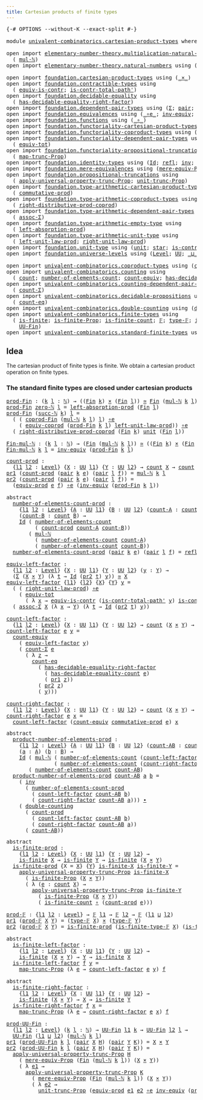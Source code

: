 ```yaml
---
title: Cartesian products of finite types
---
```


<pre class="Agda"><a id="60" class="Symbol">{-#</a> <a id="64" class="Keyword">OPTIONS</a> <a id="72" class="Pragma">--without-K</a> <a id="84" class="Pragma">--exact-split</a> <a id="98" class="Symbol">#-}</a>

<a id="103" class="Keyword">module</a> <a id="110" href="univalent-combinatorics.cartesian-product-types.html" class="Module">univalent-combinatorics.cartesian-product-types</a> <a id="158" class="Keyword">where</a>

<a id="165" class="Keyword">open</a> <a id="170" class="Keyword">import</a> <a id="177" href="elementary-number-theory.multiplication-natural-numbers.html" class="Module">elementary-number-theory.multiplication-natural-numbers</a> <a id="233" class="Keyword">using</a>
  <a id="241" class="Symbol">(</a> <a id="243" href="elementary-number-theory.multiplication-natural-numbers.html#1286" class="Function">mul-ℕ</a><a id="248" class="Symbol">)</a>
<a id="250" class="Keyword">open</a> <a id="255" class="Keyword">import</a> <a id="262" href="elementary-number-theory.natural-numbers.html" class="Module">elementary-number-theory.natural-numbers</a> <a id="303" class="Keyword">using</a> <a id="309" class="Symbol">(</a><a id="310" href="elementary-number-theory.natural-numbers.html#1548" class="Datatype">ℕ</a><a id="311" class="Symbol">;</a> <a id="313" href="elementary-number-theory.natural-numbers.html#1569" class="InductiveConstructor">zero-ℕ</a><a id="319" class="Symbol">;</a> <a id="321" href="elementary-number-theory.natural-numbers.html#1582" class="InductiveConstructor">succ-ℕ</a><a id="327" class="Symbol">)</a>

<a id="330" class="Keyword">open</a> <a id="335" class="Keyword">import</a> <a id="342" href="foundation.cartesian-product-types.html" class="Module">foundation.cartesian-product-types</a> <a id="377" class="Keyword">using</a> <a id="383" class="Symbol">(</a><a id="384" href="foundation-core.cartesian-product-types.html#590" class="Function Operator">_×_</a><a id="387" class="Symbol">)</a>
<a id="389" class="Keyword">open</a> <a id="394" class="Keyword">import</a> <a id="401" href="foundation.contractible-types.html" class="Module">foundation.contractible-types</a> <a id="431" class="Keyword">using</a>
  <a id="439" class="Symbol">(</a> <a id="441" href="foundation-core.contractible-types.html#4311" class="Function">equiv-is-contr</a><a id="455" class="Symbol">;</a> <a id="457" href="foundation-core.contractible-types.html#2264" class="Function">is-contr-total-path&#39;</a><a id="477" class="Symbol">)</a>
<a id="479" class="Keyword">open</a> <a id="484" class="Keyword">import</a> <a id="491" href="foundation.decidable-equality.html" class="Module">foundation.decidable-equality</a> <a id="521" class="Keyword">using</a>
  <a id="529" class="Symbol">(</a> <a id="531" href="foundation.decidable-equality.html#3761" class="Function">has-decidable-equality-right-factor</a><a id="566" class="Symbol">)</a>
<a id="568" class="Keyword">open</a> <a id="573" class="Keyword">import</a> <a id="580" href="foundation.dependent-pair-types.html" class="Module">foundation.dependent-pair-types</a> <a id="612" class="Keyword">using</a> <a id="618" class="Symbol">(</a><a id="619" href="foundation-core.dependent-pair-types.html#515" class="Record">Σ</a><a id="620" class="Symbol">;</a> <a id="622" href="foundation-core.dependent-pair-types.html#588" class="InductiveConstructor">pair</a><a id="626" class="Symbol">;</a> <a id="628" href="foundation-core.dependent-pair-types.html#605" class="Field">pr1</a><a id="631" class="Symbol">;</a> <a id="633" href="foundation-core.dependent-pair-types.html#617" class="Field">pr2</a><a id="636" class="Symbol">)</a>
<a id="638" class="Keyword">open</a> <a id="643" class="Keyword">import</a> <a id="650" href="foundation.equivalences.html" class="Module">foundation.equivalences</a> <a id="674" class="Keyword">using</a> <a id="680" class="Symbol">(</a><a id="681" href="foundation-core.equivalences.html#7869" class="Function Operator">_∘e_</a><a id="685" class="Symbol">;</a> <a id="687" href="foundation-core.equivalences.html#5721" class="Function">inv-equiv</a><a id="696" class="Symbol">;</a> <a id="698" href="foundation-core.equivalences.html#1621" class="Function Operator">_≃_</a><a id="701" class="Symbol">)</a>
<a id="703" class="Keyword">open</a> <a id="708" class="Keyword">import</a> <a id="715" href="foundation.functions.html" class="Module">foundation.functions</a> <a id="736" class="Keyword">using</a> <a id="742" class="Symbol">(</a><a id="743" href="foundation-core.functions.html#420" class="Function Operator">_∘_</a><a id="746" class="Symbol">)</a>
<a id="748" class="Keyword">open</a> <a id="753" class="Keyword">import</a> <a id="760" href="foundation.functoriality-cartesian-product-types.html" class="Module">foundation.functoriality-cartesian-product-types</a> <a id="809" class="Keyword">using</a> <a id="815" class="Symbol">(</a><a id="816" href="foundation.functoriality-cartesian-product-types.html#3284" class="Function">equiv-prod</a><a id="826" class="Symbol">)</a>
<a id="828" class="Keyword">open</a> <a id="833" class="Keyword">import</a> <a id="840" href="foundation.functoriality-coproduct-types.html" class="Module">foundation.functoriality-coproduct-types</a> <a id="881" class="Keyword">using</a> <a id="887" class="Symbol">(</a><a id="888" href="foundation.functoriality-coproduct-types.html#7399" class="Function">equiv-coprod</a><a id="900" class="Symbol">)</a>
<a id="902" class="Keyword">open</a> <a id="907" class="Keyword">import</a> <a id="914" href="foundation.functoriality-dependent-pair-types.html" class="Module">foundation.functoriality-dependent-pair-types</a> <a id="960" class="Keyword">using</a>
  <a id="968" class="Symbol">(</a> <a id="970" href="foundation-core.functoriality-dependent-pair-types.html#7267" class="Function">equiv-tot</a><a id="979" class="Symbol">)</a>
<a id="981" class="Keyword">open</a> <a id="986" class="Keyword">import</a> <a id="993" href="foundation.functoriality-propositional-truncation.html" class="Module">foundation.functoriality-propositional-truncation</a> <a id="1043" class="Keyword">using</a>
  <a id="1051" class="Symbol">(</a> <a id="1053" href="foundation.functoriality-propositional-truncation.html#1456" class="Function">map-trunc-Prop</a><a id="1067" class="Symbol">)</a>
<a id="1069" class="Keyword">open</a> <a id="1074" class="Keyword">import</a> <a id="1081" href="foundation.identity-types.html" class="Module">foundation.identity-types</a> <a id="1107" class="Keyword">using</a> <a id="1113" class="Symbol">(</a><a id="1114" href="foundation-core.identity-types.html#1767" class="Datatype">Id</a><a id="1116" class="Symbol">;</a> <a id="1118" href="foundation-core.identity-types.html#1820" class="InductiveConstructor">refl</a><a id="1122" class="Symbol">;</a> <a id="1124" href="foundation-core.identity-types.html#2729" class="Function">inv</a><a id="1127" class="Symbol">;</a> <a id="1129" href="foundation-core.identity-types.html#2425" class="Function Operator">_∙_</a><a id="1132" class="Symbol">)</a>
<a id="1134" class="Keyword">open</a> <a id="1139" class="Keyword">import</a> <a id="1146" href="foundation.mere-equivalences.html" class="Module">foundation.mere-equivalences</a> <a id="1175" class="Keyword">using</a> <a id="1181" class="Symbol">(</a><a id="1182" href="foundation.mere-equivalences.html#1301" class="Function">mere-equiv-Prop</a><a id="1197" class="Symbol">)</a>
<a id="1199" class="Keyword">open</a> <a id="1204" class="Keyword">import</a> <a id="1211" href="foundation.propositional-truncations.html" class="Module">foundation.propositional-truncations</a> <a id="1248" class="Keyword">using</a>
  <a id="1256" class="Symbol">(</a> <a id="1258" href="foundation.propositional-truncations.html#5775" class="Function">apply-universal-property-trunc-Prop</a><a id="1293" class="Symbol">;</a> <a id="1295" href="foundation.propositional-truncations.html#2293" class="Function">unit-trunc-Prop</a><a id="1310" class="Symbol">)</a>
<a id="1312" class="Keyword">open</a> <a id="1317" class="Keyword">import</a> <a id="1324" href="foundation.type-arithmetic-cartesian-product-types.html" class="Module">foundation.type-arithmetic-cartesian-product-types</a> <a id="1375" class="Keyword">using</a>
  <a id="1383" class="Symbol">(</a> <a id="1385" href="foundation-core.type-arithmetic-cartesian-product-types.html#2063" class="Function">commutative-prod</a><a id="1401" class="Symbol">)</a>
<a id="1403" class="Keyword">open</a> <a id="1408" class="Keyword">import</a> <a id="1415" href="foundation.type-arithmetic-coproduct-types.html" class="Module">foundation.type-arithmetic-coproduct-types</a> <a id="1458" class="Keyword">using</a>
  <a id="1466" class="Symbol">(</a> <a id="1468" href="foundation.type-arithmetic-coproduct-types.html#8659" class="Function">right-distributive-prod-coprod</a><a id="1498" class="Symbol">)</a>
<a id="1500" class="Keyword">open</a> <a id="1505" class="Keyword">import</a> <a id="1512" href="foundation.type-arithmetic-dependent-pair-types.html" class="Module">foundation.type-arithmetic-dependent-pair-types</a> <a id="1560" class="Keyword">using</a>
  <a id="1568" class="Symbol">(</a> <a id="1570" href="foundation-core.type-arithmetic-dependent-pair-types.html#5675" class="Function">assoc-Σ</a><a id="1577" class="Symbol">)</a>
<a id="1579" class="Keyword">open</a> <a id="1584" class="Keyword">import</a> <a id="1591" href="foundation.type-arithmetic-empty-type.html" class="Module">foundation.type-arithmetic-empty-type</a> <a id="1629" class="Keyword">using</a>
  <a id="1637" class="Symbol">(</a> <a id="1639" href="foundation.type-arithmetic-empty-type.html#4261" class="Function">left-absorption-prod</a><a id="1659" class="Symbol">)</a>
<a id="1661" class="Keyword">open</a> <a id="1666" class="Keyword">import</a> <a id="1673" href="foundation.type-arithmetic-unit-type.html" class="Module">foundation.type-arithmetic-unit-type</a> <a id="1710" class="Keyword">using</a>
  <a id="1718" class="Symbol">(</a> <a id="1720" href="foundation.type-arithmetic-unit-type.html#2941" class="Function">left-unit-law-prod</a><a id="1738" class="Symbol">;</a> <a id="1740" href="foundation.type-arithmetic-unit-type.html#4333" class="Function">right-unit-law-prod</a><a id="1759" class="Symbol">)</a>
<a id="1761" class="Keyword">open</a> <a id="1766" class="Keyword">import</a> <a id="1773" href="foundation.unit-type.html" class="Module">foundation.unit-type</a> <a id="1794" class="Keyword">using</a> <a id="1800" class="Symbol">(</a><a id="1801" href="foundation.unit-type.html#1084" class="Datatype">unit</a><a id="1805" class="Symbol">;</a> <a id="1807" href="foundation.unit-type.html#1108" class="InductiveConstructor">star</a><a id="1811" class="Symbol">;</a> <a id="1813" href="foundation.unit-type.html#2024" class="Function">is-contr-unit</a><a id="1826" class="Symbol">)</a>
<a id="1828" class="Keyword">open</a> <a id="1833" class="Keyword">import</a> <a id="1840" href="foundation.universe-levels.html" class="Module">foundation.universe-levels</a> <a id="1867" class="Keyword">using</a> <a id="1873" class="Symbol">(</a><a id="1874" href="Agda.Primitive.html#597" class="Postulate">Level</a><a id="1879" class="Symbol">;</a> <a id="1881" href="foundation-core.universe-levels.html#235" class="Primitive">UU</a><a id="1883" class="Symbol">;</a> <a id="1885" href="Agda.Primitive.html#810" class="Primitive Operator">_⊔_</a><a id="1888" class="Symbol">)</a>

<a id="1891" class="Keyword">open</a> <a id="1896" class="Keyword">import</a> <a id="1903" href="univalent-combinatorics.coproduct-types.html" class="Module">univalent-combinatorics.coproduct-types</a> <a id="1943" class="Keyword">using</a> <a id="1949" class="Symbol">(</a><a id="1950" href="univalent-combinatorics.coproduct-types.html#2284" class="Function">coprod-Fin</a><a id="1960" class="Symbol">)</a>
<a id="1962" class="Keyword">open</a> <a id="1967" class="Keyword">import</a> <a id="1974" href="univalent-combinatorics.counting.html" class="Module">univalent-combinatorics.counting</a> <a id="2007" class="Keyword">using</a>
  <a id="2015" class="Symbol">(</a> <a id="2017" href="univalent-combinatorics.counting.html#1901" class="Function">count</a><a id="2022" class="Symbol">;</a> <a id="2024" href="univalent-combinatorics.counting.html#2029" class="Function">number-of-elements-count</a><a id="2048" class="Symbol">;</a> <a id="2050" href="univalent-combinatorics.counting.html#3395" class="Function">count-equiv</a><a id="2061" class="Symbol">;</a> <a id="2063" href="univalent-combinatorics.counting.html#6218" class="Function">has-decidable-equality-count</a><a id="2091" class="Symbol">)</a>
<a id="2093" class="Keyword">open</a> <a id="2098" class="Keyword">import</a> <a id="2105" href="univalent-combinatorics.counting-dependent-pair-types.html" class="Module">univalent-combinatorics.counting-dependent-pair-types</a> <a id="2159" class="Keyword">using</a>
  <a id="2167" class="Symbol">(</a> <a id="2169" href="univalent-combinatorics.counting-dependent-pair-types.html#3958" class="Function">count-Σ</a><a id="2176" class="Symbol">)</a>
<a id="2178" class="Keyword">open</a> <a id="2183" class="Keyword">import</a> <a id="2190" href="univalent-combinatorics.decidable-propositions.html" class="Module">univalent-combinatorics.decidable-propositions</a> <a id="2237" class="Keyword">using</a>
  <a id="2245" class="Symbol">(</a> <a id="2247" href="univalent-combinatorics.decidable-propositions.html#2356" class="Function">count-eq</a><a id="2255" class="Symbol">)</a>
<a id="2257" class="Keyword">open</a> <a id="2262" class="Keyword">import</a> <a id="2269" href="univalent-combinatorics.double-counting.html" class="Module">univalent-combinatorics.double-counting</a> <a id="2309" class="Keyword">using</a> <a id="2315" class="Symbol">(</a><a id="2316" href="univalent-combinatorics.double-counting.html#1044" class="Function">double-counting</a><a id="2331" class="Symbol">)</a>
<a id="2333" class="Keyword">open</a> <a id="2338" class="Keyword">import</a> <a id="2345" href="univalent-combinatorics.finite-types.html" class="Module">univalent-combinatorics.finite-types</a> <a id="2382" class="Keyword">using</a>
  <a id="2390" class="Symbol">(</a> <a id="2392" href="univalent-combinatorics.finite-types.html#4139" class="Function">is-finite</a><a id="2401" class="Symbol">;</a> <a id="2403" href="univalent-combinatorics.finite-types.html#4048" class="Function">is-finite-Prop</a><a id="2417" class="Symbol">;</a> <a id="2419" href="univalent-combinatorics.finite-types.html#4378" class="Function">is-finite-count</a><a id="2434" class="Symbol">;</a> <a id="2436" href="univalent-combinatorics.finite-types.html#4550" class="Function">𝔽</a><a id="2437" class="Symbol">;</a> <a id="2439" href="univalent-combinatorics.finite-types.html#4606" class="Function">type-𝔽</a><a id="2445" class="Symbol">;</a> <a id="2447" href="univalent-combinatorics.finite-types.html#4658" class="Function">is-finite-type-𝔽</a><a id="2463" class="Symbol">;</a>
    <a id="2469" href="univalent-combinatorics.finite-types.html#5087" class="Function">UU-Fin</a><a id="2475" class="Symbol">)</a>
<a id="2477" class="Keyword">open</a> <a id="2482" class="Keyword">import</a> <a id="2489" href="univalent-combinatorics.standard-finite-types.html" class="Module">univalent-combinatorics.standard-finite-types</a> <a id="2535" class="Keyword">using</a> <a id="2541" class="Symbol">(</a><a id="2542" href="univalent-combinatorics.standard-finite-types.html#2392" class="Function">Fin</a><a id="2545" class="Symbol">)</a>
</pre>
## Idea

The cartesian product of finite types is finite. We obtain a cartesian product operation on finite types.

### The standard finite types are closed under cartesian products

<pre class="Agda"><a id="prod-Fin"></a><a id="2739" href="univalent-combinatorics.cartesian-product-types.html#2739" class="Function">prod-Fin</a> <a id="2748" class="Symbol">:</a> <a id="2750" class="Symbol">(</a><a id="2751" href="univalent-combinatorics.cartesian-product-types.html#2751" class="Bound">k</a> <a id="2753" href="univalent-combinatorics.cartesian-product-types.html#2753" class="Bound">l</a> <a id="2755" class="Symbol">:</a> <a id="2757" href="elementary-number-theory.natural-numbers.html#1548" class="Datatype">ℕ</a><a id="2758" class="Symbol">)</a> <a id="2760" class="Symbol">→</a> <a id="2762" class="Symbol">((</a><a id="2764" href="univalent-combinatorics.standard-finite-types.html#2392" class="Function">Fin</a> <a id="2768" href="univalent-combinatorics.cartesian-product-types.html#2751" class="Bound">k</a><a id="2769" class="Symbol">)</a> <a id="2771" href="foundation-core.cartesian-product-types.html#590" class="Function Operator">×</a> <a id="2773" class="Symbol">(</a><a id="2774" href="univalent-combinatorics.standard-finite-types.html#2392" class="Function">Fin</a> <a id="2778" href="univalent-combinatorics.cartesian-product-types.html#2753" class="Bound">l</a><a id="2779" class="Symbol">))</a> <a id="2782" href="foundation-core.equivalences.html#1621" class="Function Operator">≃</a> <a id="2784" href="univalent-combinatorics.standard-finite-types.html#2392" class="Function">Fin</a> <a id="2788" class="Symbol">(</a><a id="2789" href="elementary-number-theory.multiplication-natural-numbers.html#1286" class="Function">mul-ℕ</a> <a id="2795" href="univalent-combinatorics.cartesian-product-types.html#2751" class="Bound">k</a> <a id="2797" href="univalent-combinatorics.cartesian-product-types.html#2753" class="Bound">l</a><a id="2798" class="Symbol">)</a>
<a id="2800" href="univalent-combinatorics.cartesian-product-types.html#2739" class="Function">prod-Fin</a> <a id="2809" href="elementary-number-theory.natural-numbers.html#1569" class="InductiveConstructor">zero-ℕ</a> <a id="2816" href="univalent-combinatorics.cartesian-product-types.html#2816" class="Bound">l</a> <a id="2818" class="Symbol">=</a> <a id="2820" href="foundation.type-arithmetic-empty-type.html#4261" class="Function">left-absorption-prod</a> <a id="2841" class="Symbol">(</a><a id="2842" href="univalent-combinatorics.standard-finite-types.html#2392" class="Function">Fin</a> <a id="2846" href="univalent-combinatorics.cartesian-product-types.html#2816" class="Bound">l</a><a id="2847" class="Symbol">)</a>
<a id="2849" href="univalent-combinatorics.cartesian-product-types.html#2739" class="Function">prod-Fin</a> <a id="2858" class="Symbol">(</a><a id="2859" href="elementary-number-theory.natural-numbers.html#1582" class="InductiveConstructor">succ-ℕ</a> <a id="2866" href="univalent-combinatorics.cartesian-product-types.html#2866" class="Bound">k</a><a id="2867" class="Symbol">)</a> <a id="2869" href="univalent-combinatorics.cartesian-product-types.html#2869" class="Bound">l</a> <a id="2871" class="Symbol">=</a>
  <a id="2875" class="Symbol">(</a> <a id="2877" class="Symbol">(</a> <a id="2879" href="univalent-combinatorics.coproduct-types.html#2284" class="Function">coprod-Fin</a> <a id="2890" class="Symbol">(</a><a id="2891" href="elementary-number-theory.multiplication-natural-numbers.html#1286" class="Function">mul-ℕ</a> <a id="2897" href="univalent-combinatorics.cartesian-product-types.html#2866" class="Bound">k</a> <a id="2899" href="univalent-combinatorics.cartesian-product-types.html#2869" class="Bound">l</a><a id="2900" class="Symbol">)</a> <a id="2902" href="univalent-combinatorics.cartesian-product-types.html#2869" class="Bound">l</a><a id="2903" class="Symbol">)</a> <a id="2905" href="foundation-core.equivalences.html#7869" class="Function Operator">∘e</a>
    <a id="2912" class="Symbol">(</a> <a id="2914" href="foundation.functoriality-coproduct-types.html#7399" class="Function">equiv-coprod</a> <a id="2927" class="Symbol">(</a><a id="2928" href="univalent-combinatorics.cartesian-product-types.html#2739" class="Function">prod-Fin</a> <a id="2937" href="univalent-combinatorics.cartesian-product-types.html#2866" class="Bound">k</a> <a id="2939" href="univalent-combinatorics.cartesian-product-types.html#2869" class="Bound">l</a><a id="2940" class="Symbol">)</a> <a id="2942" href="foundation.type-arithmetic-unit-type.html#2941" class="Function">left-unit-law-prod</a><a id="2960" class="Symbol">))</a> <a id="2963" href="foundation-core.equivalences.html#7869" class="Function Operator">∘e</a>
  <a id="2968" class="Symbol">(</a> <a id="2970" href="foundation.type-arithmetic-coproduct-types.html#8659" class="Function">right-distributive-prod-coprod</a> <a id="3001" class="Symbol">(</a><a id="3002" href="univalent-combinatorics.standard-finite-types.html#2392" class="Function">Fin</a> <a id="3006" href="univalent-combinatorics.cartesian-product-types.html#2866" class="Bound">k</a><a id="3007" class="Symbol">)</a> <a id="3009" href="foundation.unit-type.html#1084" class="Datatype">unit</a> <a id="3014" class="Symbol">(</a><a id="3015" href="univalent-combinatorics.standard-finite-types.html#2392" class="Function">Fin</a> <a id="3019" href="univalent-combinatorics.cartesian-product-types.html#2869" class="Bound">l</a><a id="3020" class="Symbol">))</a>

<a id="Fin-mul-ℕ"></a><a id="3024" href="univalent-combinatorics.cartesian-product-types.html#3024" class="Function">Fin-mul-ℕ</a> <a id="3034" class="Symbol">:</a> <a id="3036" class="Symbol">(</a><a id="3037" href="univalent-combinatorics.cartesian-product-types.html#3037" class="Bound">k</a> <a id="3039" href="univalent-combinatorics.cartesian-product-types.html#3039" class="Bound">l</a> <a id="3041" class="Symbol">:</a> <a id="3043" href="elementary-number-theory.natural-numbers.html#1548" class="Datatype">ℕ</a><a id="3044" class="Symbol">)</a> <a id="3046" class="Symbol">→</a> <a id="3048" class="Symbol">(</a><a id="3049" href="univalent-combinatorics.standard-finite-types.html#2392" class="Function">Fin</a> <a id="3053" class="Symbol">(</a><a id="3054" href="elementary-number-theory.multiplication-natural-numbers.html#1286" class="Function">mul-ℕ</a> <a id="3060" href="univalent-combinatorics.cartesian-product-types.html#3037" class="Bound">k</a> <a id="3062" href="univalent-combinatorics.cartesian-product-types.html#3039" class="Bound">l</a><a id="3063" class="Symbol">))</a> <a id="3066" href="foundation-core.equivalences.html#1621" class="Function Operator">≃</a> <a id="3068" class="Symbol">((</a><a id="3070" href="univalent-combinatorics.standard-finite-types.html#2392" class="Function">Fin</a> <a id="3074" href="univalent-combinatorics.cartesian-product-types.html#3037" class="Bound">k</a><a id="3075" class="Symbol">)</a> <a id="3077" href="foundation-core.cartesian-product-types.html#590" class="Function Operator">×</a> <a id="3079" class="Symbol">(</a><a id="3080" href="univalent-combinatorics.standard-finite-types.html#2392" class="Function">Fin</a> <a id="3084" href="univalent-combinatorics.cartesian-product-types.html#3039" class="Bound">l</a><a id="3085" class="Symbol">))</a>
<a id="3088" href="univalent-combinatorics.cartesian-product-types.html#3024" class="Function">Fin-mul-ℕ</a> <a id="3098" href="univalent-combinatorics.cartesian-product-types.html#3098" class="Bound">k</a> <a id="3100" href="univalent-combinatorics.cartesian-product-types.html#3100" class="Bound">l</a> <a id="3102" class="Symbol">=</a> <a id="3104" href="foundation-core.equivalences.html#5721" class="Function">inv-equiv</a> <a id="3114" class="Symbol">(</a><a id="3115" href="univalent-combinatorics.cartesian-product-types.html#2739" class="Function">prod-Fin</a> <a id="3124" href="univalent-combinatorics.cartesian-product-types.html#3098" class="Bound">k</a> <a id="3126" href="univalent-combinatorics.cartesian-product-types.html#3100" class="Bound">l</a><a id="3127" class="Symbol">)</a>
</pre>
<pre class="Agda"><a id="count-prod"></a><a id="3142" href="univalent-combinatorics.cartesian-product-types.html#3142" class="Function">count-prod</a> <a id="3153" class="Symbol">:</a>
  <a id="3157" class="Symbol">{</a><a id="3158" href="univalent-combinatorics.cartesian-product-types.html#3158" class="Bound">l1</a> <a id="3161" href="univalent-combinatorics.cartesian-product-types.html#3161" class="Bound">l2</a> <a id="3164" class="Symbol">:</a> <a id="3166" href="Agda.Primitive.html#597" class="Postulate">Level</a><a id="3171" class="Symbol">}</a> <a id="3173" class="Symbol">{</a><a id="3174" href="univalent-combinatorics.cartesian-product-types.html#3174" class="Bound">X</a> <a id="3176" class="Symbol">:</a> <a id="3178" href="foundation-core.universe-levels.html#235" class="Primitive">UU</a> <a id="3181" href="univalent-combinatorics.cartesian-product-types.html#3158" class="Bound">l1</a><a id="3183" class="Symbol">}</a> <a id="3185" class="Symbol">{</a><a id="3186" href="univalent-combinatorics.cartesian-product-types.html#3186" class="Bound">Y</a> <a id="3188" class="Symbol">:</a> <a id="3190" href="foundation-core.universe-levels.html#235" class="Primitive">UU</a> <a id="3193" href="univalent-combinatorics.cartesian-product-types.html#3161" class="Bound">l2</a><a id="3195" class="Symbol">}</a> <a id="3197" class="Symbol">→</a> <a id="3199" href="univalent-combinatorics.counting.html#1901" class="Function">count</a> <a id="3205" href="univalent-combinatorics.cartesian-product-types.html#3174" class="Bound">X</a> <a id="3207" class="Symbol">→</a> <a id="3209" href="univalent-combinatorics.counting.html#1901" class="Function">count</a> <a id="3215" href="univalent-combinatorics.cartesian-product-types.html#3186" class="Bound">Y</a> <a id="3217" class="Symbol">→</a> <a id="3219" href="univalent-combinatorics.counting.html#1901" class="Function">count</a> <a id="3225" class="Symbol">(</a><a id="3226" href="univalent-combinatorics.cartesian-product-types.html#3174" class="Bound">X</a> <a id="3228" href="foundation-core.cartesian-product-types.html#590" class="Function Operator">×</a> <a id="3230" href="univalent-combinatorics.cartesian-product-types.html#3186" class="Bound">Y</a><a id="3231" class="Symbol">)</a>
<a id="3233" href="foundation-core.dependent-pair-types.html#605" class="Field">pr1</a> <a id="3237" class="Symbol">(</a><a id="3238" href="univalent-combinatorics.cartesian-product-types.html#3142" class="Function">count-prod</a> <a id="3249" class="Symbol">(</a><a id="3250" href="foundation-core.dependent-pair-types.html#588" class="InductiveConstructor">pair</a> <a id="3255" href="univalent-combinatorics.cartesian-product-types.html#3255" class="Bound">k</a> <a id="3257" href="univalent-combinatorics.cartesian-product-types.html#3257" class="Bound">e</a><a id="3258" class="Symbol">)</a> <a id="3260" class="Symbol">(</a><a id="3261" href="foundation-core.dependent-pair-types.html#588" class="InductiveConstructor">pair</a> <a id="3266" href="univalent-combinatorics.cartesian-product-types.html#3266" class="Bound">l</a> <a id="3268" href="univalent-combinatorics.cartesian-product-types.html#3268" class="Bound">f</a><a id="3269" class="Symbol">))</a> <a id="3272" class="Symbol">=</a> <a id="3274" href="elementary-number-theory.multiplication-natural-numbers.html#1286" class="Function">mul-ℕ</a> <a id="3280" href="univalent-combinatorics.cartesian-product-types.html#3255" class="Bound">k</a> <a id="3282" href="univalent-combinatorics.cartesian-product-types.html#3266" class="Bound">l</a>
<a id="3284" href="foundation-core.dependent-pair-types.html#617" class="Field">pr2</a> <a id="3288" class="Symbol">(</a><a id="3289" href="univalent-combinatorics.cartesian-product-types.html#3142" class="Function">count-prod</a> <a id="3300" class="Symbol">(</a><a id="3301" href="foundation-core.dependent-pair-types.html#588" class="InductiveConstructor">pair</a> <a id="3306" href="univalent-combinatorics.cartesian-product-types.html#3306" class="Bound">k</a> <a id="3308" href="univalent-combinatorics.cartesian-product-types.html#3308" class="Bound">e</a><a id="3309" class="Symbol">)</a> <a id="3311" class="Symbol">(</a><a id="3312" href="foundation-core.dependent-pair-types.html#588" class="InductiveConstructor">pair</a> <a id="3317" href="univalent-combinatorics.cartesian-product-types.html#3317" class="Bound">l</a> <a id="3319" href="univalent-combinatorics.cartesian-product-types.html#3319" class="Bound">f</a><a id="3320" class="Symbol">))</a> <a id="3323" class="Symbol">=</a>
  <a id="3327" class="Symbol">(</a><a id="3328" href="foundation.functoriality-cartesian-product-types.html#3284" class="Function">equiv-prod</a> <a id="3339" href="univalent-combinatorics.cartesian-product-types.html#3308" class="Bound">e</a> <a id="3341" href="univalent-combinatorics.cartesian-product-types.html#3319" class="Bound">f</a><a id="3342" class="Symbol">)</a> <a id="3344" href="foundation-core.equivalences.html#7869" class="Function Operator">∘e</a> <a id="3347" class="Symbol">(</a><a id="3348" href="foundation-core.equivalences.html#5721" class="Function">inv-equiv</a> <a id="3358" class="Symbol">(</a><a id="3359" href="univalent-combinatorics.cartesian-product-types.html#2739" class="Function">prod-Fin</a> <a id="3368" href="univalent-combinatorics.cartesian-product-types.html#3306" class="Bound">k</a> <a id="3370" href="univalent-combinatorics.cartesian-product-types.html#3317" class="Bound">l</a><a id="3371" class="Symbol">))</a>

<a id="3375" class="Keyword">abstract</a>
  <a id="number-of-elements-count-prod"></a><a id="3386" href="univalent-combinatorics.cartesian-product-types.html#3386" class="Function">number-of-elements-count-prod</a> <a id="3416" class="Symbol">:</a>
    <a id="3422" class="Symbol">{</a><a id="3423" href="univalent-combinatorics.cartesian-product-types.html#3423" class="Bound">l1</a> <a id="3426" href="univalent-combinatorics.cartesian-product-types.html#3426" class="Bound">l2</a> <a id="3429" class="Symbol">:</a> <a id="3431" href="Agda.Primitive.html#597" class="Postulate">Level</a><a id="3436" class="Symbol">}</a> <a id="3438" class="Symbol">{</a><a id="3439" href="univalent-combinatorics.cartesian-product-types.html#3439" class="Bound">A</a> <a id="3441" class="Symbol">:</a> <a id="3443" href="foundation-core.universe-levels.html#235" class="Primitive">UU</a> <a id="3446" href="univalent-combinatorics.cartesian-product-types.html#3423" class="Bound">l1</a><a id="3448" class="Symbol">}</a> <a id="3450" class="Symbol">{</a><a id="3451" href="univalent-combinatorics.cartesian-product-types.html#3451" class="Bound">B</a> <a id="3453" class="Symbol">:</a> <a id="3455" href="foundation-core.universe-levels.html#235" class="Primitive">UU</a> <a id="3458" href="univalent-combinatorics.cartesian-product-types.html#3426" class="Bound">l2</a><a id="3460" class="Symbol">}</a> <a id="3462" class="Symbol">(</a><a id="3463" href="univalent-combinatorics.cartesian-product-types.html#3463" class="Bound">count-A</a> <a id="3471" class="Symbol">:</a> <a id="3473" href="univalent-combinatorics.counting.html#1901" class="Function">count</a> <a id="3479" href="univalent-combinatorics.cartesian-product-types.html#3439" class="Bound">A</a><a id="3480" class="Symbol">)</a>
    <a id="3486" class="Symbol">(</a><a id="3487" href="univalent-combinatorics.cartesian-product-types.html#3487" class="Bound">count-B</a> <a id="3495" class="Symbol">:</a> <a id="3497" href="univalent-combinatorics.counting.html#1901" class="Function">count</a> <a id="3503" href="univalent-combinatorics.cartesian-product-types.html#3451" class="Bound">B</a><a id="3504" class="Symbol">)</a> <a id="3506" class="Symbol">→</a>
    <a id="3512" href="foundation-core.identity-types.html#1767" class="Datatype">Id</a> <a id="3515" class="Symbol">(</a> <a id="3517" href="univalent-combinatorics.counting.html#2029" class="Function">number-of-elements-count</a>
         <a id="3551" class="Symbol">(</a> <a id="3553" href="univalent-combinatorics.cartesian-product-types.html#3142" class="Function">count-prod</a> <a id="3564" href="univalent-combinatorics.cartesian-product-types.html#3463" class="Bound">count-A</a> <a id="3572" href="univalent-combinatorics.cartesian-product-types.html#3487" class="Bound">count-B</a><a id="3579" class="Symbol">))</a>
       <a id="3589" class="Symbol">(</a> <a id="3591" href="elementary-number-theory.multiplication-natural-numbers.html#1286" class="Function">mul-ℕ</a>
         <a id="3606" class="Symbol">(</a> <a id="3608" href="univalent-combinatorics.counting.html#2029" class="Function">number-of-elements-count</a> <a id="3633" href="univalent-combinatorics.cartesian-product-types.html#3463" class="Bound">count-A</a><a id="3640" class="Symbol">)</a>
         <a id="3651" class="Symbol">(</a> <a id="3653" href="univalent-combinatorics.counting.html#2029" class="Function">number-of-elements-count</a> <a id="3678" href="univalent-combinatorics.cartesian-product-types.html#3487" class="Bound">count-B</a><a id="3685" class="Symbol">))</a>
  <a id="3690" href="univalent-combinatorics.cartesian-product-types.html#3386" class="Function">number-of-elements-count-prod</a> <a id="3720" class="Symbol">(</a><a id="3721" href="foundation-core.dependent-pair-types.html#588" class="InductiveConstructor">pair</a> <a id="3726" href="univalent-combinatorics.cartesian-product-types.html#3726" class="Bound">k</a> <a id="3728" href="univalent-combinatorics.cartesian-product-types.html#3728" class="Bound">e</a><a id="3729" class="Symbol">)</a> <a id="3731" class="Symbol">(</a><a id="3732" href="foundation-core.dependent-pair-types.html#588" class="InductiveConstructor">pair</a> <a id="3737" href="univalent-combinatorics.cartesian-product-types.html#3737" class="Bound">l</a> <a id="3739" href="univalent-combinatorics.cartesian-product-types.html#3739" class="Bound">f</a><a id="3740" class="Symbol">)</a> <a id="3742" class="Symbol">=</a> <a id="3744" href="foundation-core.identity-types.html#1820" class="InductiveConstructor">refl</a>

<a id="equiv-left-factor"></a><a id="3750" href="univalent-combinatorics.cartesian-product-types.html#3750" class="Function">equiv-left-factor</a> <a id="3768" class="Symbol">:</a>
  <a id="3772" class="Symbol">{</a><a id="3773" href="univalent-combinatorics.cartesian-product-types.html#3773" class="Bound">l1</a> <a id="3776" href="univalent-combinatorics.cartesian-product-types.html#3776" class="Bound">l2</a> <a id="3779" class="Symbol">:</a> <a id="3781" href="Agda.Primitive.html#597" class="Postulate">Level</a><a id="3786" class="Symbol">}</a> <a id="3788" class="Symbol">{</a><a id="3789" href="univalent-combinatorics.cartesian-product-types.html#3789" class="Bound">X</a> <a id="3791" class="Symbol">:</a> <a id="3793" href="foundation-core.universe-levels.html#235" class="Primitive">UU</a> <a id="3796" href="univalent-combinatorics.cartesian-product-types.html#3773" class="Bound">l1</a><a id="3798" class="Symbol">}</a> <a id="3800" class="Symbol">{</a><a id="3801" href="univalent-combinatorics.cartesian-product-types.html#3801" class="Bound">Y</a> <a id="3803" class="Symbol">:</a> <a id="3805" href="foundation-core.universe-levels.html#235" class="Primitive">UU</a> <a id="3808" href="univalent-combinatorics.cartesian-product-types.html#3776" class="Bound">l2</a><a id="3810" class="Symbol">}</a> <a id="3812" class="Symbol">(</a><a id="3813" href="univalent-combinatorics.cartesian-product-types.html#3813" class="Bound">y</a> <a id="3815" class="Symbol">:</a> <a id="3817" href="univalent-combinatorics.cartesian-product-types.html#3801" class="Bound">Y</a><a id="3818" class="Symbol">)</a> <a id="3820" class="Symbol">→</a>
  <a id="3824" class="Symbol">(</a><a id="3825" href="foundation-core.dependent-pair-types.html#515" class="Record">Σ</a> <a id="3827" class="Symbol">(</a><a id="3828" href="univalent-combinatorics.cartesian-product-types.html#3789" class="Bound">X</a> <a id="3830" href="foundation-core.cartesian-product-types.html#590" class="Function Operator">×</a> <a id="3832" href="univalent-combinatorics.cartesian-product-types.html#3801" class="Bound">Y</a><a id="3833" class="Symbol">)</a> <a id="3835" class="Symbol">(λ</a> <a id="3838" href="univalent-combinatorics.cartesian-product-types.html#3838" class="Bound">t</a> <a id="3840" class="Symbol">→</a> <a id="3842" href="foundation-core.identity-types.html#1767" class="Datatype">Id</a> <a id="3845" class="Symbol">(</a><a id="3846" href="foundation-core.dependent-pair-types.html#617" class="Field">pr2</a> <a id="3850" href="univalent-combinatorics.cartesian-product-types.html#3838" class="Bound">t</a><a id="3851" class="Symbol">)</a> <a id="3853" href="univalent-combinatorics.cartesian-product-types.html#3813" class="Bound">y</a><a id="3854" class="Symbol">))</a> <a id="3857" href="foundation-core.equivalences.html#1621" class="Function Operator">≃</a> <a id="3859" href="univalent-combinatorics.cartesian-product-types.html#3789" class="Bound">X</a>
<a id="3861" href="univalent-combinatorics.cartesian-product-types.html#3750" class="Function">equiv-left-factor</a> <a id="3879" class="Symbol">{</a><a id="3880" href="univalent-combinatorics.cartesian-product-types.html#3880" class="Bound">l1</a><a id="3882" class="Symbol">}</a> <a id="3884" class="Symbol">{</a><a id="3885" href="univalent-combinatorics.cartesian-product-types.html#3885" class="Bound">l2</a><a id="3887" class="Symbol">}</a> <a id="3889" class="Symbol">{</a><a id="3890" href="univalent-combinatorics.cartesian-product-types.html#3890" class="Bound">X</a><a id="3891" class="Symbol">}</a> <a id="3893" class="Symbol">{</a><a id="3894" href="univalent-combinatorics.cartesian-product-types.html#3894" class="Bound">Y</a><a id="3895" class="Symbol">}</a> <a id="3897" href="univalent-combinatorics.cartesian-product-types.html#3897" class="Bound">y</a> <a id="3899" class="Symbol">=</a>
  <a id="3903" class="Symbol">(</a> <a id="3905" class="Symbol">(</a> <a id="3907" href="foundation.type-arithmetic-unit-type.html#4333" class="Function">right-unit-law-prod</a><a id="3926" class="Symbol">)</a> <a id="3928" href="foundation-core.equivalences.html#7869" class="Function Operator">∘e</a>
    <a id="3935" class="Symbol">(</a> <a id="3937" href="foundation-core.functoriality-dependent-pair-types.html#7267" class="Function">equiv-tot</a>
      <a id="3953" class="Symbol">(</a> <a id="3955" class="Symbol">λ</a> <a id="3957" href="univalent-combinatorics.cartesian-product-types.html#3957" class="Bound">x</a> <a id="3959" class="Symbol">→</a> <a id="3961" href="foundation-core.contractible-types.html#4311" class="Function">equiv-is-contr</a> <a id="3976" class="Symbol">(</a><a id="3977" href="foundation-core.contractible-types.html#2264" class="Function">is-contr-total-path&#39;</a> <a id="3998" href="univalent-combinatorics.cartesian-product-types.html#3897" class="Bound">y</a><a id="3999" class="Symbol">)</a> <a id="4001" href="foundation.unit-type.html#2024" class="Function">is-contr-unit</a><a id="4014" class="Symbol">)))</a> <a id="4018" href="foundation-core.equivalences.html#7869" class="Function Operator">∘e</a>
  <a id="4023" class="Symbol">(</a> <a id="4025" href="foundation-core.type-arithmetic-dependent-pair-types.html#5675" class="Function">assoc-Σ</a> <a id="4033" href="univalent-combinatorics.cartesian-product-types.html#3890" class="Bound">X</a> <a id="4035" class="Symbol">(λ</a> <a id="4038" href="univalent-combinatorics.cartesian-product-types.html#4038" class="Bound">x</a> <a id="4040" class="Symbol">→</a> <a id="4042" href="univalent-combinatorics.cartesian-product-types.html#3894" class="Bound">Y</a><a id="4043" class="Symbol">)</a> <a id="4045" class="Symbol">(λ</a> <a id="4048" href="univalent-combinatorics.cartesian-product-types.html#4048" class="Bound">t</a> <a id="4050" class="Symbol">→</a> <a id="4052" href="foundation-core.identity-types.html#1767" class="Datatype">Id</a> <a id="4055" class="Symbol">(</a><a id="4056" href="foundation-core.dependent-pair-types.html#617" class="Field">pr2</a> <a id="4060" href="univalent-combinatorics.cartesian-product-types.html#4048" class="Bound">t</a><a id="4061" class="Symbol">)</a> <a id="4063" href="univalent-combinatorics.cartesian-product-types.html#3897" class="Bound">y</a><a id="4064" class="Symbol">))</a>

<a id="count-left-factor"></a><a id="4068" href="univalent-combinatorics.cartesian-product-types.html#4068" class="Function">count-left-factor</a> <a id="4086" class="Symbol">:</a>
  <a id="4090" class="Symbol">{</a><a id="4091" href="univalent-combinatorics.cartesian-product-types.html#4091" class="Bound">l1</a> <a id="4094" href="univalent-combinatorics.cartesian-product-types.html#4094" class="Bound">l2</a> <a id="4097" class="Symbol">:</a> <a id="4099" href="Agda.Primitive.html#597" class="Postulate">Level</a><a id="4104" class="Symbol">}</a> <a id="4106" class="Symbol">{</a><a id="4107" href="univalent-combinatorics.cartesian-product-types.html#4107" class="Bound">X</a> <a id="4109" class="Symbol">:</a> <a id="4111" href="foundation-core.universe-levels.html#235" class="Primitive">UU</a> <a id="4114" href="univalent-combinatorics.cartesian-product-types.html#4091" class="Bound">l1</a><a id="4116" class="Symbol">}</a> <a id="4118" class="Symbol">{</a><a id="4119" href="univalent-combinatorics.cartesian-product-types.html#4119" class="Bound">Y</a> <a id="4121" class="Symbol">:</a> <a id="4123" href="foundation-core.universe-levels.html#235" class="Primitive">UU</a> <a id="4126" href="univalent-combinatorics.cartesian-product-types.html#4094" class="Bound">l2</a><a id="4128" class="Symbol">}</a> <a id="4130" class="Symbol">→</a> <a id="4132" href="univalent-combinatorics.counting.html#1901" class="Function">count</a> <a id="4138" class="Symbol">(</a><a id="4139" href="univalent-combinatorics.cartesian-product-types.html#4107" class="Bound">X</a> <a id="4141" href="foundation-core.cartesian-product-types.html#590" class="Function Operator">×</a> <a id="4143" href="univalent-combinatorics.cartesian-product-types.html#4119" class="Bound">Y</a><a id="4144" class="Symbol">)</a> <a id="4146" class="Symbol">→</a> <a id="4148" href="univalent-combinatorics.cartesian-product-types.html#4119" class="Bound">Y</a> <a id="4150" class="Symbol">→</a> <a id="4152" href="univalent-combinatorics.counting.html#1901" class="Function">count</a> <a id="4158" href="univalent-combinatorics.cartesian-product-types.html#4107" class="Bound">X</a>
<a id="4160" href="univalent-combinatorics.cartesian-product-types.html#4068" class="Function">count-left-factor</a> <a id="4178" href="univalent-combinatorics.cartesian-product-types.html#4178" class="Bound">e</a> <a id="4180" href="univalent-combinatorics.cartesian-product-types.html#4180" class="Bound">y</a> <a id="4182" class="Symbol">=</a>
  <a id="4186" href="univalent-combinatorics.counting.html#3395" class="Function">count-equiv</a>
    <a id="4202" class="Symbol">(</a> <a id="4204" href="univalent-combinatorics.cartesian-product-types.html#3750" class="Function">equiv-left-factor</a> <a id="4222" href="univalent-combinatorics.cartesian-product-types.html#4180" class="Bound">y</a><a id="4223" class="Symbol">)</a>
    <a id="4229" class="Symbol">(</a> <a id="4231" href="univalent-combinatorics.counting-dependent-pair-types.html#3958" class="Function">count-Σ</a> <a id="4239" href="univalent-combinatorics.cartesian-product-types.html#4178" class="Bound">e</a>
      <a id="4247" class="Symbol">(</a> <a id="4249" class="Symbol">λ</a> <a id="4251" href="univalent-combinatorics.cartesian-product-types.html#4251" class="Bound">z</a> <a id="4253" class="Symbol">→</a>
        <a id="4263" href="univalent-combinatorics.decidable-propositions.html#2356" class="Function">count-eq</a>
          <a id="4282" class="Symbol">(</a> <a id="4284" href="foundation.decidable-equality.html#3761" class="Function">has-decidable-equality-right-factor</a>
            <a id="4332" class="Symbol">(</a> <a id="4334" href="univalent-combinatorics.counting.html#6218" class="Function">has-decidable-equality-count</a> <a id="4363" href="univalent-combinatorics.cartesian-product-types.html#4178" class="Bound">e</a><a id="4364" class="Symbol">)</a>
            <a id="4378" class="Symbol">(</a> <a id="4380" href="foundation-core.dependent-pair-types.html#605" class="Field">pr1</a> <a id="4384" href="univalent-combinatorics.cartesian-product-types.html#4251" class="Bound">z</a><a id="4385" class="Symbol">))</a>
          <a id="4398" class="Symbol">(</a> <a id="4400" href="foundation-core.dependent-pair-types.html#617" class="Field">pr2</a> <a id="4404" href="univalent-combinatorics.cartesian-product-types.html#4251" class="Bound">z</a><a id="4405" class="Symbol">)</a>
          <a id="4417" class="Symbol">(</a> <a id="4419" href="univalent-combinatorics.cartesian-product-types.html#4180" class="Bound">y</a><a id="4420" class="Symbol">)))</a>

<a id="count-right-factor"></a><a id="4425" href="univalent-combinatorics.cartesian-product-types.html#4425" class="Function">count-right-factor</a> <a id="4444" class="Symbol">:</a>
  <a id="4448" class="Symbol">{</a><a id="4449" href="univalent-combinatorics.cartesian-product-types.html#4449" class="Bound">l1</a> <a id="4452" href="univalent-combinatorics.cartesian-product-types.html#4452" class="Bound">l2</a> <a id="4455" class="Symbol">:</a> <a id="4457" href="Agda.Primitive.html#597" class="Postulate">Level</a><a id="4462" class="Symbol">}</a> <a id="4464" class="Symbol">{</a><a id="4465" href="univalent-combinatorics.cartesian-product-types.html#4465" class="Bound">X</a> <a id="4467" class="Symbol">:</a> <a id="4469" href="foundation-core.universe-levels.html#235" class="Primitive">UU</a> <a id="4472" href="univalent-combinatorics.cartesian-product-types.html#4449" class="Bound">l1</a><a id="4474" class="Symbol">}</a> <a id="4476" class="Symbol">{</a><a id="4477" href="univalent-combinatorics.cartesian-product-types.html#4477" class="Bound">Y</a> <a id="4479" class="Symbol">:</a> <a id="4481" href="foundation-core.universe-levels.html#235" class="Primitive">UU</a> <a id="4484" href="univalent-combinatorics.cartesian-product-types.html#4452" class="Bound">l2</a><a id="4486" class="Symbol">}</a> <a id="4488" class="Symbol">→</a> <a id="4490" href="univalent-combinatorics.counting.html#1901" class="Function">count</a> <a id="4496" class="Symbol">(</a><a id="4497" href="univalent-combinatorics.cartesian-product-types.html#4465" class="Bound">X</a> <a id="4499" href="foundation-core.cartesian-product-types.html#590" class="Function Operator">×</a> <a id="4501" href="univalent-combinatorics.cartesian-product-types.html#4477" class="Bound">Y</a><a id="4502" class="Symbol">)</a> <a id="4504" class="Symbol">→</a> <a id="4506" href="univalent-combinatorics.cartesian-product-types.html#4465" class="Bound">X</a> <a id="4508" class="Symbol">→</a> <a id="4510" href="univalent-combinatorics.counting.html#1901" class="Function">count</a> <a id="4516" href="univalent-combinatorics.cartesian-product-types.html#4477" class="Bound">Y</a>
<a id="4518" href="univalent-combinatorics.cartesian-product-types.html#4425" class="Function">count-right-factor</a> <a id="4537" href="univalent-combinatorics.cartesian-product-types.html#4537" class="Bound">e</a> <a id="4539" href="univalent-combinatorics.cartesian-product-types.html#4539" class="Bound">x</a> <a id="4541" class="Symbol">=</a>
  <a id="4545" href="univalent-combinatorics.cartesian-product-types.html#4068" class="Function">count-left-factor</a> <a id="4563" class="Symbol">(</a><a id="4564" href="univalent-combinatorics.counting.html#3395" class="Function">count-equiv</a> <a id="4576" href="foundation-core.type-arithmetic-cartesian-product-types.html#2063" class="Function">commutative-prod</a> <a id="4593" href="univalent-combinatorics.cartesian-product-types.html#4537" class="Bound">e</a><a id="4594" class="Symbol">)</a> <a id="4596" href="univalent-combinatorics.cartesian-product-types.html#4539" class="Bound">x</a>
</pre>
<pre class="Agda"><a id="4611" class="Keyword">abstract</a>
  <a id="product-number-of-elements-prod"></a><a id="4622" href="univalent-combinatorics.cartesian-product-types.html#4622" class="Function">product-number-of-elements-prod</a> <a id="4654" class="Symbol">:</a>
    <a id="4660" class="Symbol">{</a><a id="4661" href="univalent-combinatorics.cartesian-product-types.html#4661" class="Bound">l1</a> <a id="4664" href="univalent-combinatorics.cartesian-product-types.html#4664" class="Bound">l2</a> <a id="4667" class="Symbol">:</a> <a id="4669" href="Agda.Primitive.html#597" class="Postulate">Level</a><a id="4674" class="Symbol">}</a> <a id="4676" class="Symbol">{</a><a id="4677" href="univalent-combinatorics.cartesian-product-types.html#4677" class="Bound">A</a> <a id="4679" class="Symbol">:</a> <a id="4681" href="foundation-core.universe-levels.html#235" class="Primitive">UU</a> <a id="4684" href="univalent-combinatorics.cartesian-product-types.html#4661" class="Bound">l1</a><a id="4686" class="Symbol">}</a> <a id="4688" class="Symbol">{</a><a id="4689" href="univalent-combinatorics.cartesian-product-types.html#4689" class="Bound">B</a> <a id="4691" class="Symbol">:</a> <a id="4693" href="foundation-core.universe-levels.html#235" class="Primitive">UU</a> <a id="4696" href="univalent-combinatorics.cartesian-product-types.html#4664" class="Bound">l2</a><a id="4698" class="Symbol">}</a> <a id="4700" class="Symbol">(</a><a id="4701" href="univalent-combinatorics.cartesian-product-types.html#4701" class="Bound">count-AB</a> <a id="4710" class="Symbol">:</a> <a id="4712" href="univalent-combinatorics.counting.html#1901" class="Function">count</a> <a id="4718" class="Symbol">(</a><a id="4719" href="univalent-combinatorics.cartesian-product-types.html#4677" class="Bound">A</a> <a id="4721" href="foundation-core.cartesian-product-types.html#590" class="Function Operator">×</a> <a id="4723" href="univalent-combinatorics.cartesian-product-types.html#4689" class="Bound">B</a><a id="4724" class="Symbol">))</a> <a id="4727" class="Symbol">→</a>
    <a id="4733" class="Symbol">(</a><a id="4734" href="univalent-combinatorics.cartesian-product-types.html#4734" class="Bound">a</a> <a id="4736" class="Symbol">:</a> <a id="4738" href="univalent-combinatorics.cartesian-product-types.html#4677" class="Bound">A</a><a id="4739" class="Symbol">)</a> <a id="4741" class="Symbol">(</a><a id="4742" href="univalent-combinatorics.cartesian-product-types.html#4742" class="Bound">b</a> <a id="4744" class="Symbol">:</a> <a id="4746" href="univalent-combinatorics.cartesian-product-types.html#4689" class="Bound">B</a><a id="4747" class="Symbol">)</a> <a id="4749" class="Symbol">→</a>
    <a id="4755" href="foundation-core.identity-types.html#1767" class="Datatype">Id</a> <a id="4758" class="Symbol">(</a> <a id="4760" href="elementary-number-theory.multiplication-natural-numbers.html#1286" class="Function">mul-ℕ</a> <a id="4766" class="Symbol">(</a> <a id="4768" href="univalent-combinatorics.counting.html#2029" class="Function">number-of-elements-count</a> <a id="4793" class="Symbol">(</a><a id="4794" href="univalent-combinatorics.cartesian-product-types.html#4068" class="Function">count-left-factor</a> <a id="4812" href="univalent-combinatorics.cartesian-product-types.html#4701" class="Bound">count-AB</a> <a id="4821" href="univalent-combinatorics.cartesian-product-types.html#4742" class="Bound">b</a><a id="4822" class="Symbol">))</a>
               <a id="4840" class="Symbol">(</a> <a id="4842" href="univalent-combinatorics.counting.html#2029" class="Function">number-of-elements-count</a> <a id="4867" class="Symbol">(</a><a id="4868" href="univalent-combinatorics.cartesian-product-types.html#4425" class="Function">count-right-factor</a> <a id="4887" href="univalent-combinatorics.cartesian-product-types.html#4701" class="Bound">count-AB</a> <a id="4896" href="univalent-combinatorics.cartesian-product-types.html#4734" class="Bound">a</a><a id="4897" class="Symbol">)))</a>
       <a id="4908" class="Symbol">(</a> <a id="4910" href="univalent-combinatorics.counting.html#2029" class="Function">number-of-elements-count</a> <a id="4935" href="univalent-combinatorics.cartesian-product-types.html#4701" class="Bound">count-AB</a><a id="4943" class="Symbol">)</a>
  <a id="4947" href="univalent-combinatorics.cartesian-product-types.html#4622" class="Function">product-number-of-elements-prod</a> <a id="4979" href="univalent-combinatorics.cartesian-product-types.html#4979" class="Bound">count-AB</a> <a id="4988" href="univalent-combinatorics.cartesian-product-types.html#4988" class="Bound">a</a> <a id="4990" href="univalent-combinatorics.cartesian-product-types.html#4990" class="Bound">b</a> <a id="4992" class="Symbol">=</a>
    <a id="4998" class="Symbol">(</a> <a id="5000" href="foundation-core.identity-types.html#2729" class="Function">inv</a>
      <a id="5010" class="Symbol">(</a> <a id="5012" href="univalent-combinatorics.cartesian-product-types.html#3386" class="Function">number-of-elements-count-prod</a>
        <a id="5050" class="Symbol">(</a> <a id="5052" href="univalent-combinatorics.cartesian-product-types.html#4068" class="Function">count-left-factor</a> <a id="5070" href="univalent-combinatorics.cartesian-product-types.html#4979" class="Bound">count-AB</a> <a id="5079" href="univalent-combinatorics.cartesian-product-types.html#4990" class="Bound">b</a><a id="5080" class="Symbol">)</a>
        <a id="5090" class="Symbol">(</a> <a id="5092" href="univalent-combinatorics.cartesian-product-types.html#4425" class="Function">count-right-factor</a> <a id="5111" href="univalent-combinatorics.cartesian-product-types.html#4979" class="Bound">count-AB</a> <a id="5120" href="univalent-combinatorics.cartesian-product-types.html#4988" class="Bound">a</a><a id="5121" class="Symbol">)))</a> <a id="5125" href="foundation-core.identity-types.html#2425" class="Function Operator">∙</a>
    <a id="5131" class="Symbol">(</a> <a id="5133" href="univalent-combinatorics.double-counting.html#1044" class="Function">double-counting</a>
      <a id="5155" class="Symbol">(</a> <a id="5157" href="univalent-combinatorics.cartesian-product-types.html#3142" class="Function">count-prod</a>
        <a id="5176" class="Symbol">(</a> <a id="5178" href="univalent-combinatorics.cartesian-product-types.html#4068" class="Function">count-left-factor</a> <a id="5196" href="univalent-combinatorics.cartesian-product-types.html#4979" class="Bound">count-AB</a> <a id="5205" href="univalent-combinatorics.cartesian-product-types.html#4990" class="Bound">b</a><a id="5206" class="Symbol">)</a>
        <a id="5216" class="Symbol">(</a> <a id="5218" href="univalent-combinatorics.cartesian-product-types.html#4425" class="Function">count-right-factor</a> <a id="5237" href="univalent-combinatorics.cartesian-product-types.html#4979" class="Bound">count-AB</a> <a id="5246" href="univalent-combinatorics.cartesian-product-types.html#4988" class="Bound">a</a><a id="5247" class="Symbol">))</a>
      <a id="5256" class="Symbol">(</a> <a id="5258" href="univalent-combinatorics.cartesian-product-types.html#4979" class="Bound">count-AB</a><a id="5266" class="Symbol">))</a>
</pre>
<pre class="Agda"><a id="5282" class="Keyword">abstract</a>
  <a id="is-finite-prod"></a><a id="5293" href="univalent-combinatorics.cartesian-product-types.html#5293" class="Function">is-finite-prod</a> <a id="5308" class="Symbol">:</a>
    <a id="5314" class="Symbol">{</a><a id="5315" href="univalent-combinatorics.cartesian-product-types.html#5315" class="Bound">l1</a> <a id="5318" href="univalent-combinatorics.cartesian-product-types.html#5318" class="Bound">l2</a> <a id="5321" class="Symbol">:</a> <a id="5323" href="Agda.Primitive.html#597" class="Postulate">Level</a><a id="5328" class="Symbol">}</a> <a id="5330" class="Symbol">{</a><a id="5331" href="univalent-combinatorics.cartesian-product-types.html#5331" class="Bound">X</a> <a id="5333" class="Symbol">:</a> <a id="5335" href="foundation-core.universe-levels.html#235" class="Primitive">UU</a> <a id="5338" href="univalent-combinatorics.cartesian-product-types.html#5315" class="Bound">l1</a><a id="5340" class="Symbol">}</a> <a id="5342" class="Symbol">{</a><a id="5343" href="univalent-combinatorics.cartesian-product-types.html#5343" class="Bound">Y</a> <a id="5345" class="Symbol">:</a> <a id="5347" href="foundation-core.universe-levels.html#235" class="Primitive">UU</a> <a id="5350" href="univalent-combinatorics.cartesian-product-types.html#5318" class="Bound">l2</a><a id="5352" class="Symbol">}</a> <a id="5354" class="Symbol">→</a>
    <a id="5360" href="univalent-combinatorics.finite-types.html#4139" class="Function">is-finite</a> <a id="5370" href="univalent-combinatorics.cartesian-product-types.html#5331" class="Bound">X</a> <a id="5372" class="Symbol">→</a> <a id="5374" href="univalent-combinatorics.finite-types.html#4139" class="Function">is-finite</a> <a id="5384" href="univalent-combinatorics.cartesian-product-types.html#5343" class="Bound">Y</a> <a id="5386" class="Symbol">→</a> <a id="5388" href="univalent-combinatorics.finite-types.html#4139" class="Function">is-finite</a> <a id="5398" class="Symbol">(</a><a id="5399" href="univalent-combinatorics.cartesian-product-types.html#5331" class="Bound">X</a> <a id="5401" href="foundation-core.cartesian-product-types.html#590" class="Function Operator">×</a> <a id="5403" href="univalent-combinatorics.cartesian-product-types.html#5343" class="Bound">Y</a><a id="5404" class="Symbol">)</a>
  <a id="5408" href="univalent-combinatorics.cartesian-product-types.html#5293" class="Function">is-finite-prod</a> <a id="5423" class="Symbol">{</a><a id="5424" class="Argument">X</a> <a id="5426" class="Symbol">=</a> <a id="5428" href="univalent-combinatorics.cartesian-product-types.html#5428" class="Bound">X</a><a id="5429" class="Symbol">}</a> <a id="5431" class="Symbol">{</a><a id="5432" href="univalent-combinatorics.cartesian-product-types.html#5432" class="Bound">Y</a><a id="5433" class="Symbol">}</a> <a id="5435" href="univalent-combinatorics.cartesian-product-types.html#5435" class="Bound">is-finite-X</a> <a id="5447" href="univalent-combinatorics.cartesian-product-types.html#5447" class="Bound">is-finite-Y</a> <a id="5459" class="Symbol">=</a>
    <a id="5465" href="foundation.propositional-truncations.html#5775" class="Function">apply-universal-property-trunc-Prop</a> <a id="5501" href="univalent-combinatorics.cartesian-product-types.html#5435" class="Bound">is-finite-X</a>
      <a id="5519" class="Symbol">(</a> <a id="5521" href="univalent-combinatorics.finite-types.html#4048" class="Function">is-finite-Prop</a> <a id="5536" class="Symbol">(</a><a id="5537" href="univalent-combinatorics.cartesian-product-types.html#5428" class="Bound">X</a> <a id="5539" href="foundation-core.cartesian-product-types.html#590" class="Function Operator">×</a> <a id="5541" href="univalent-combinatorics.cartesian-product-types.html#5432" class="Bound">Y</a><a id="5542" class="Symbol">))</a>
      <a id="5551" class="Symbol">(</a> <a id="5553" class="Symbol">λ</a> <a id="5555" class="Symbol">(</a><a id="5556" href="univalent-combinatorics.cartesian-product-types.html#5556" class="Bound">e</a> <a id="5558" class="Symbol">:</a> <a id="5560" href="univalent-combinatorics.counting.html#1901" class="Function">count</a> <a id="5566" href="univalent-combinatorics.cartesian-product-types.html#5428" class="Bound">X</a><a id="5567" class="Symbol">)</a> <a id="5569" class="Symbol">→</a>
        <a id="5579" href="foundation.propositional-truncations.html#5775" class="Function">apply-universal-property-trunc-Prop</a> <a id="5615" href="univalent-combinatorics.cartesian-product-types.html#5447" class="Bound">is-finite-Y</a>
          <a id="5637" class="Symbol">(</a> <a id="5639" href="univalent-combinatorics.finite-types.html#4048" class="Function">is-finite-Prop</a> <a id="5654" class="Symbol">(</a><a id="5655" href="univalent-combinatorics.cartesian-product-types.html#5428" class="Bound">X</a> <a id="5657" href="foundation-core.cartesian-product-types.html#590" class="Function Operator">×</a> <a id="5659" href="univalent-combinatorics.cartesian-product-types.html#5432" class="Bound">Y</a><a id="5660" class="Symbol">))</a>
          <a id="5673" class="Symbol">(</a> <a id="5675" href="univalent-combinatorics.finite-types.html#4378" class="Function">is-finite-count</a> <a id="5691" href="foundation-core.functions.html#420" class="Function Operator">∘</a> <a id="5693" class="Symbol">(</a><a id="5694" href="univalent-combinatorics.cartesian-product-types.html#3142" class="Function">count-prod</a> <a id="5705" href="univalent-combinatorics.cartesian-product-types.html#5556" class="Bound">e</a><a id="5706" class="Symbol">)))</a>

<a id="prod-𝔽"></a><a id="5711" href="univalent-combinatorics.cartesian-product-types.html#5711" class="Function">prod-𝔽</a> <a id="5718" class="Symbol">:</a> <a id="5720" class="Symbol">{</a><a id="5721" href="univalent-combinatorics.cartesian-product-types.html#5721" class="Bound">l1</a> <a id="5724" href="univalent-combinatorics.cartesian-product-types.html#5724" class="Bound">l2</a> <a id="5727" class="Symbol">:</a> <a id="5729" href="Agda.Primitive.html#597" class="Postulate">Level</a><a id="5734" class="Symbol">}</a> <a id="5736" class="Symbol">→</a> <a id="5738" href="univalent-combinatorics.finite-types.html#4550" class="Function">𝔽</a> <a id="5740" href="univalent-combinatorics.cartesian-product-types.html#5721" class="Bound">l1</a> <a id="5743" class="Symbol">→</a> <a id="5745" href="univalent-combinatorics.finite-types.html#4550" class="Function">𝔽</a> <a id="5747" href="univalent-combinatorics.cartesian-product-types.html#5724" class="Bound">l2</a> <a id="5750" class="Symbol">→</a> <a id="5752" href="univalent-combinatorics.finite-types.html#4550" class="Function">𝔽</a> <a id="5754" class="Symbol">(</a><a id="5755" href="univalent-combinatorics.cartesian-product-types.html#5721" class="Bound">l1</a> <a id="5758" href="Agda.Primitive.html#810" class="Primitive Operator">⊔</a> <a id="5760" href="univalent-combinatorics.cartesian-product-types.html#5724" class="Bound">l2</a><a id="5762" class="Symbol">)</a>
<a id="5764" href="foundation-core.dependent-pair-types.html#605" class="Field">pr1</a> <a id="5768" class="Symbol">(</a><a id="5769" href="univalent-combinatorics.cartesian-product-types.html#5711" class="Function">prod-𝔽</a> <a id="5776" href="univalent-combinatorics.cartesian-product-types.html#5776" class="Bound">X</a> <a id="5778" href="univalent-combinatorics.cartesian-product-types.html#5778" class="Bound">Y</a><a id="5779" class="Symbol">)</a> <a id="5781" class="Symbol">=</a> <a id="5783" class="Symbol">(</a><a id="5784" href="univalent-combinatorics.finite-types.html#4606" class="Function">type-𝔽</a> <a id="5791" href="univalent-combinatorics.cartesian-product-types.html#5776" class="Bound">X</a><a id="5792" class="Symbol">)</a> <a id="5794" href="foundation-core.cartesian-product-types.html#590" class="Function Operator">×</a> <a id="5796" class="Symbol">(</a><a id="5797" href="univalent-combinatorics.finite-types.html#4606" class="Function">type-𝔽</a> <a id="5804" href="univalent-combinatorics.cartesian-product-types.html#5778" class="Bound">Y</a><a id="5805" class="Symbol">)</a>
<a id="5807" href="foundation-core.dependent-pair-types.html#617" class="Field">pr2</a> <a id="5811" class="Symbol">(</a><a id="5812" href="univalent-combinatorics.cartesian-product-types.html#5711" class="Function">prod-𝔽</a> <a id="5819" href="univalent-combinatorics.cartesian-product-types.html#5819" class="Bound">X</a> <a id="5821" href="univalent-combinatorics.cartesian-product-types.html#5821" class="Bound">Y</a><a id="5822" class="Symbol">)</a> <a id="5824" class="Symbol">=</a> <a id="5826" href="univalent-combinatorics.cartesian-product-types.html#5293" class="Function">is-finite-prod</a> <a id="5841" class="Symbol">(</a><a id="5842" href="univalent-combinatorics.finite-types.html#4658" class="Function">is-finite-type-𝔽</a> <a id="5859" href="univalent-combinatorics.cartesian-product-types.html#5819" class="Bound">X</a><a id="5860" class="Symbol">)</a> <a id="5862" class="Symbol">(</a><a id="5863" href="univalent-combinatorics.finite-types.html#4658" class="Function">is-finite-type-𝔽</a> <a id="5880" href="univalent-combinatorics.cartesian-product-types.html#5821" class="Bound">Y</a><a id="5881" class="Symbol">)</a>

<a id="5884" class="Keyword">abstract</a>
  <a id="is-finite-left-factor"></a><a id="5895" href="univalent-combinatorics.cartesian-product-types.html#5895" class="Function">is-finite-left-factor</a> <a id="5917" class="Symbol">:</a>
    <a id="5923" class="Symbol">{</a><a id="5924" href="univalent-combinatorics.cartesian-product-types.html#5924" class="Bound">l1</a> <a id="5927" href="univalent-combinatorics.cartesian-product-types.html#5927" class="Bound">l2</a> <a id="5930" class="Symbol">:</a> <a id="5932" href="Agda.Primitive.html#597" class="Postulate">Level</a><a id="5937" class="Symbol">}</a> <a id="5939" class="Symbol">{</a><a id="5940" href="univalent-combinatorics.cartesian-product-types.html#5940" class="Bound">X</a> <a id="5942" class="Symbol">:</a> <a id="5944" href="foundation-core.universe-levels.html#235" class="Primitive">UU</a> <a id="5947" href="univalent-combinatorics.cartesian-product-types.html#5924" class="Bound">l1</a><a id="5949" class="Symbol">}</a> <a id="5951" class="Symbol">{</a><a id="5952" href="univalent-combinatorics.cartesian-product-types.html#5952" class="Bound">Y</a> <a id="5954" class="Symbol">:</a> <a id="5956" href="foundation-core.universe-levels.html#235" class="Primitive">UU</a> <a id="5959" href="univalent-combinatorics.cartesian-product-types.html#5927" class="Bound">l2</a><a id="5961" class="Symbol">}</a> <a id="5963" class="Symbol">→</a>
    <a id="5969" href="univalent-combinatorics.finite-types.html#4139" class="Function">is-finite</a> <a id="5979" class="Symbol">(</a><a id="5980" href="univalent-combinatorics.cartesian-product-types.html#5940" class="Bound">X</a> <a id="5982" href="foundation-core.cartesian-product-types.html#590" class="Function Operator">×</a> <a id="5984" href="univalent-combinatorics.cartesian-product-types.html#5952" class="Bound">Y</a><a id="5985" class="Symbol">)</a> <a id="5987" class="Symbol">→</a> <a id="5989" href="univalent-combinatorics.cartesian-product-types.html#5952" class="Bound">Y</a> <a id="5991" class="Symbol">→</a> <a id="5993" href="univalent-combinatorics.finite-types.html#4139" class="Function">is-finite</a> <a id="6003" href="univalent-combinatorics.cartesian-product-types.html#5940" class="Bound">X</a>
  <a id="6007" href="univalent-combinatorics.cartesian-product-types.html#5895" class="Function">is-finite-left-factor</a> <a id="6029" href="univalent-combinatorics.cartesian-product-types.html#6029" class="Bound">f</a> <a id="6031" href="univalent-combinatorics.cartesian-product-types.html#6031" class="Bound">y</a> <a id="6033" class="Symbol">=</a>
    <a id="6039" href="foundation.functoriality-propositional-truncation.html#1456" class="Function">map-trunc-Prop</a> <a id="6054" class="Symbol">(λ</a> <a id="6057" href="univalent-combinatorics.cartesian-product-types.html#6057" class="Bound">e</a> <a id="6059" class="Symbol">→</a> <a id="6061" href="univalent-combinatorics.cartesian-product-types.html#4068" class="Function">count-left-factor</a> <a id="6079" href="univalent-combinatorics.cartesian-product-types.html#6057" class="Bound">e</a> <a id="6081" href="univalent-combinatorics.cartesian-product-types.html#6031" class="Bound">y</a><a id="6082" class="Symbol">)</a> <a id="6084" href="univalent-combinatorics.cartesian-product-types.html#6029" class="Bound">f</a>

<a id="6087" class="Keyword">abstract</a>
  <a id="is-finite-right-factor"></a><a id="6098" href="univalent-combinatorics.cartesian-product-types.html#6098" class="Function">is-finite-right-factor</a> <a id="6121" class="Symbol">:</a>
    <a id="6127" class="Symbol">{</a><a id="6128" href="univalent-combinatorics.cartesian-product-types.html#6128" class="Bound">l1</a> <a id="6131" href="univalent-combinatorics.cartesian-product-types.html#6131" class="Bound">l2</a> <a id="6134" class="Symbol">:</a> <a id="6136" href="Agda.Primitive.html#597" class="Postulate">Level</a><a id="6141" class="Symbol">}</a> <a id="6143" class="Symbol">{</a><a id="6144" href="univalent-combinatorics.cartesian-product-types.html#6144" class="Bound">X</a> <a id="6146" class="Symbol">:</a> <a id="6148" href="foundation-core.universe-levels.html#235" class="Primitive">UU</a> <a id="6151" href="univalent-combinatorics.cartesian-product-types.html#6128" class="Bound">l1</a><a id="6153" class="Symbol">}</a> <a id="6155" class="Symbol">{</a><a id="6156" href="univalent-combinatorics.cartesian-product-types.html#6156" class="Bound">Y</a> <a id="6158" class="Symbol">:</a> <a id="6160" href="foundation-core.universe-levels.html#235" class="Primitive">UU</a> <a id="6163" href="univalent-combinatorics.cartesian-product-types.html#6131" class="Bound">l2</a><a id="6165" class="Symbol">}</a> <a id="6167" class="Symbol">→</a>
    <a id="6173" href="univalent-combinatorics.finite-types.html#4139" class="Function">is-finite</a> <a id="6183" class="Symbol">(</a><a id="6184" href="univalent-combinatorics.cartesian-product-types.html#6144" class="Bound">X</a> <a id="6186" href="foundation-core.cartesian-product-types.html#590" class="Function Operator">×</a> <a id="6188" href="univalent-combinatorics.cartesian-product-types.html#6156" class="Bound">Y</a><a id="6189" class="Symbol">)</a> <a id="6191" class="Symbol">→</a> <a id="6193" href="univalent-combinatorics.cartesian-product-types.html#6144" class="Bound">X</a> <a id="6195" class="Symbol">→</a> <a id="6197" href="univalent-combinatorics.finite-types.html#4139" class="Function">is-finite</a> <a id="6207" href="univalent-combinatorics.cartesian-product-types.html#6156" class="Bound">Y</a>
  <a id="6211" href="univalent-combinatorics.cartesian-product-types.html#6098" class="Function">is-finite-right-factor</a> <a id="6234" href="univalent-combinatorics.cartesian-product-types.html#6234" class="Bound">f</a> <a id="6236" href="univalent-combinatorics.cartesian-product-types.html#6236" class="Bound">x</a> <a id="6238" class="Symbol">=</a>
    <a id="6244" href="foundation.functoriality-propositional-truncation.html#1456" class="Function">map-trunc-Prop</a> <a id="6259" class="Symbol">(λ</a> <a id="6262" href="univalent-combinatorics.cartesian-product-types.html#6262" class="Bound">e</a> <a id="6264" class="Symbol">→</a> <a id="6266" href="univalent-combinatorics.cartesian-product-types.html#4425" class="Function">count-right-factor</a> <a id="6285" href="univalent-combinatorics.cartesian-product-types.html#6262" class="Bound">e</a> <a id="6287" href="univalent-combinatorics.cartesian-product-types.html#6236" class="Bound">x</a><a id="6288" class="Symbol">)</a> <a id="6290" href="univalent-combinatorics.cartesian-product-types.html#6234" class="Bound">f</a>

<a id="prod-UU-Fin"></a><a id="6293" href="univalent-combinatorics.cartesian-product-types.html#6293" class="Function">prod-UU-Fin</a> <a id="6305" class="Symbol">:</a>
  <a id="6309" class="Symbol">{</a><a id="6310" href="univalent-combinatorics.cartesian-product-types.html#6310" class="Bound">l1</a> <a id="6313" href="univalent-combinatorics.cartesian-product-types.html#6313" class="Bound">l2</a> <a id="6316" class="Symbol">:</a> <a id="6318" href="Agda.Primitive.html#597" class="Postulate">Level</a><a id="6323" class="Symbol">}</a> <a id="6325" class="Symbol">(</a><a id="6326" href="univalent-combinatorics.cartesian-product-types.html#6326" class="Bound">k</a> <a id="6328" href="univalent-combinatorics.cartesian-product-types.html#6328" class="Bound">l</a> <a id="6330" class="Symbol">:</a> <a id="6332" href="elementary-number-theory.natural-numbers.html#1548" class="Datatype">ℕ</a><a id="6333" class="Symbol">)</a> <a id="6335" class="Symbol">→</a> <a id="6337" href="univalent-combinatorics.finite-types.html#5087" class="Function">UU-Fin</a> <a id="6344" href="univalent-combinatorics.cartesian-product-types.html#6310" class="Bound">l1</a> <a id="6347" href="univalent-combinatorics.cartesian-product-types.html#6326" class="Bound">k</a> <a id="6349" class="Symbol">→</a> <a id="6351" href="univalent-combinatorics.finite-types.html#5087" class="Function">UU-Fin</a> <a id="6358" href="univalent-combinatorics.cartesian-product-types.html#6313" class="Bound">l2</a> <a id="6361" href="univalent-combinatorics.cartesian-product-types.html#6328" class="Bound">l</a> <a id="6363" class="Symbol">→</a>
  <a id="6367" href="univalent-combinatorics.finite-types.html#5087" class="Function">UU-Fin</a> <a id="6374" class="Symbol">(</a><a id="6375" href="univalent-combinatorics.cartesian-product-types.html#6310" class="Bound">l1</a> <a id="6378" href="Agda.Primitive.html#810" class="Primitive Operator">⊔</a> <a id="6380" href="univalent-combinatorics.cartesian-product-types.html#6313" class="Bound">l2</a><a id="6382" class="Symbol">)</a> <a id="6384" class="Symbol">(</a><a id="6385" href="elementary-number-theory.multiplication-natural-numbers.html#1286" class="Function">mul-ℕ</a> <a id="6391" href="univalent-combinatorics.cartesian-product-types.html#6326" class="Bound">k</a> <a id="6393" href="univalent-combinatorics.cartesian-product-types.html#6328" class="Bound">l</a><a id="6394" class="Symbol">)</a>
<a id="6396" href="foundation-core.dependent-pair-types.html#605" class="Field">pr1</a> <a id="6400" class="Symbol">(</a><a id="6401" href="univalent-combinatorics.cartesian-product-types.html#6293" class="Function">prod-UU-Fin</a> <a id="6413" href="univalent-combinatorics.cartesian-product-types.html#6413" class="Bound">k</a> <a id="6415" href="univalent-combinatorics.cartesian-product-types.html#6415" class="Bound">l</a> <a id="6417" class="Symbol">(</a><a id="6418" href="foundation-core.dependent-pair-types.html#588" class="InductiveConstructor">pair</a> <a id="6423" href="univalent-combinatorics.cartesian-product-types.html#6423" class="Bound">X</a> <a id="6425" href="univalent-combinatorics.cartesian-product-types.html#6425" class="Bound">H</a><a id="6426" class="Symbol">)</a> <a id="6428" class="Symbol">(</a><a id="6429" href="foundation-core.dependent-pair-types.html#588" class="InductiveConstructor">pair</a> <a id="6434" href="univalent-combinatorics.cartesian-product-types.html#6434" class="Bound">Y</a> <a id="6436" href="univalent-combinatorics.cartesian-product-types.html#6436" class="Bound">K</a><a id="6437" class="Symbol">))</a> <a id="6440" class="Symbol">=</a> <a id="6442" href="univalent-combinatorics.cartesian-product-types.html#6423" class="Bound">X</a> <a id="6444" href="foundation-core.cartesian-product-types.html#590" class="Function Operator">×</a> <a id="6446" href="univalent-combinatorics.cartesian-product-types.html#6434" class="Bound">Y</a>
<a id="6448" href="foundation-core.dependent-pair-types.html#617" class="Field">pr2</a> <a id="6452" class="Symbol">(</a><a id="6453" href="univalent-combinatorics.cartesian-product-types.html#6293" class="Function">prod-UU-Fin</a> <a id="6465" href="univalent-combinatorics.cartesian-product-types.html#6465" class="Bound">k</a> <a id="6467" href="univalent-combinatorics.cartesian-product-types.html#6467" class="Bound">l</a> <a id="6469" class="Symbol">(</a><a id="6470" href="foundation-core.dependent-pair-types.html#588" class="InductiveConstructor">pair</a> <a id="6475" href="univalent-combinatorics.cartesian-product-types.html#6475" class="Bound">X</a> <a id="6477" href="univalent-combinatorics.cartesian-product-types.html#6477" class="Bound">H</a><a id="6478" class="Symbol">)</a> <a id="6480" class="Symbol">(</a><a id="6481" href="foundation-core.dependent-pair-types.html#588" class="InductiveConstructor">pair</a> <a id="6486" href="univalent-combinatorics.cartesian-product-types.html#6486" class="Bound">Y</a> <a id="6488" href="univalent-combinatorics.cartesian-product-types.html#6488" class="Bound">K</a><a id="6489" class="Symbol">))</a> <a id="6492" class="Symbol">=</a>
  <a id="6496" href="foundation.propositional-truncations.html#5775" class="Function">apply-universal-property-trunc-Prop</a> <a id="6532" href="univalent-combinatorics.cartesian-product-types.html#6477" class="Bound">H</a>
    <a id="6538" class="Symbol">(</a> <a id="6540" href="foundation.mere-equivalences.html#1301" class="Function">mere-equiv-Prop</a> <a id="6556" class="Symbol">(</a><a id="6557" href="univalent-combinatorics.standard-finite-types.html#2392" class="Function">Fin</a> <a id="6561" class="Symbol">(</a><a id="6562" href="elementary-number-theory.multiplication-natural-numbers.html#1286" class="Function">mul-ℕ</a> <a id="6568" href="univalent-combinatorics.cartesian-product-types.html#6465" class="Bound">k</a> <a id="6570" href="univalent-combinatorics.cartesian-product-types.html#6467" class="Bound">l</a><a id="6571" class="Symbol">))</a> <a id="6574" class="Symbol">(</a><a id="6575" href="univalent-combinatorics.cartesian-product-types.html#6475" class="Bound">X</a> <a id="6577" href="foundation-core.cartesian-product-types.html#590" class="Function Operator">×</a> <a id="6579" href="univalent-combinatorics.cartesian-product-types.html#6486" class="Bound">Y</a><a id="6580" class="Symbol">))</a>
    <a id="6587" class="Symbol">(</a> <a id="6589" class="Symbol">λ</a> <a id="6591" href="univalent-combinatorics.cartesian-product-types.html#6591" class="Bound">e1</a> <a id="6594" class="Symbol">→</a>
      <a id="6602" href="foundation.propositional-truncations.html#5775" class="Function">apply-universal-property-trunc-Prop</a> <a id="6638" href="univalent-combinatorics.cartesian-product-types.html#6488" class="Bound">K</a>
        <a id="6648" class="Symbol">(</a> <a id="6650" href="foundation.mere-equivalences.html#1301" class="Function">mere-equiv-Prop</a> <a id="6666" class="Symbol">(</a><a id="6667" href="univalent-combinatorics.standard-finite-types.html#2392" class="Function">Fin</a> <a id="6671" class="Symbol">(</a><a id="6672" href="elementary-number-theory.multiplication-natural-numbers.html#1286" class="Function">mul-ℕ</a> <a id="6678" href="univalent-combinatorics.cartesian-product-types.html#6465" class="Bound">k</a> <a id="6680" href="univalent-combinatorics.cartesian-product-types.html#6467" class="Bound">l</a><a id="6681" class="Symbol">))</a> <a id="6684" class="Symbol">(</a><a id="6685" href="univalent-combinatorics.cartesian-product-types.html#6475" class="Bound">X</a> <a id="6687" href="foundation-core.cartesian-product-types.html#590" class="Function Operator">×</a> <a id="6689" href="univalent-combinatorics.cartesian-product-types.html#6486" class="Bound">Y</a><a id="6690" class="Symbol">))</a>
        <a id="6701" class="Symbol">(</a> <a id="6703" class="Symbol">λ</a> <a id="6705" href="univalent-combinatorics.cartesian-product-types.html#6705" class="Bound">e2</a> <a id="6708" class="Symbol">→</a>
          <a id="6720" href="foundation.propositional-truncations.html#2293" class="Function">unit-trunc-Prop</a> <a id="6736" class="Symbol">(</a><a id="6737" href="foundation.functoriality-cartesian-product-types.html#3284" class="Function">equiv-prod</a> <a id="6748" href="univalent-combinatorics.cartesian-product-types.html#6591" class="Bound">e1</a> <a id="6751" href="univalent-combinatorics.cartesian-product-types.html#6705" class="Bound">e2</a> <a id="6754" href="foundation-core.equivalences.html#7869" class="Function Operator">∘e</a> <a id="6757" href="foundation-core.equivalences.html#5721" class="Function">inv-equiv</a> <a id="6767" class="Symbol">(</a><a id="6768" href="univalent-combinatorics.cartesian-product-types.html#2739" class="Function">prod-Fin</a> <a id="6777" href="univalent-combinatorics.cartesian-product-types.html#6465" class="Bound">k</a> <a id="6779" href="univalent-combinatorics.cartesian-product-types.html#6467" class="Bound">l</a><a id="6780" class="Symbol">))))</a>
</pre>